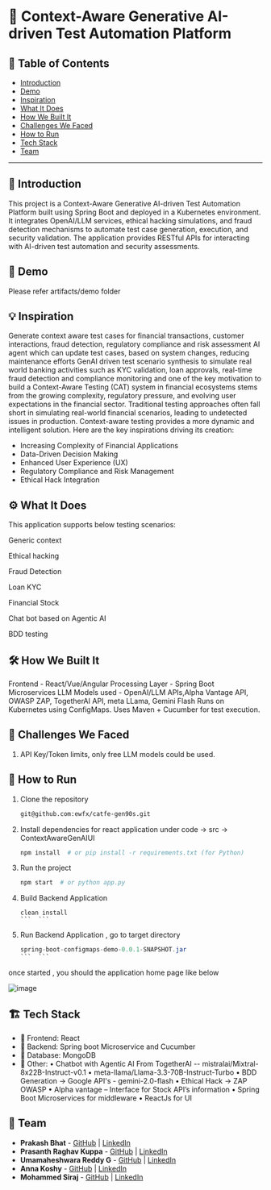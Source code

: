 # 🚀 Context-Aware Generative AI-driven Test Automation Platform

## 📌 Table of Contents
- [Introduction](#introduction)
- [Demo](#demo)
- [Inspiration](#inspiration)
- [What It Does](#what-it-does)
- [How We Built It](#how-we-built-it)
- [Challenges We Faced](#challenges-we-faced)
- [How to Run](#how-to-run)
- [Tech Stack](#tech-stack)
- [Team](#team)

---

## 🎯 Introduction
This project is a Context-Aware Generative AI-driven Test Automation Platform built using Spring Boot and deployed in a Kubernetes environment. It integrates OpenAI/LLM services, ethical hacking simulations, and fraud detection mechanisms to automate test case generation, execution, and security validation. The application provides RESTful APIs for interacting with AI-driven test automation and security assessments. 

## 🎥 Demo
Please refer artifacts/demo folder 

## 💡 Inspiration
Generate context aware test cases for financial transactions, customer interactions, fraud detection, regulatory compliance and risk assessment 
AI agent which can update test cases, based on system changes, reducing maintenance efforts 
GenAI driven test scenario synthesis to simulate real world banking activities such as KYC validation, loan approvals, real-time fraud detection and compliance monitoring and one of the key
motivation to build a Context-Aware Testing (CAT) system in financial ecosystems stems from the growing complexity, regulatory pressure, and evolving user expectations in the financial sector. 
Traditional testing approaches often fall short in simulating real-world financial scenarios, leading to undetected issues in production. Context-aware testing provides a more dynamic and intelligent solution. Here are the key inspirations driving its creation:

- Increasing Complexity of Financial Applications
- Data-Driven Decision Making
- Enhanced User Experience (UX)
- Regulatory Compliance and Risk Management
- Ethical Hack Integration

## ⚙️ What It Does
This application supports below testing scenarios: 

Generic context  

Ethical hacking 

Fraud Detection 

Loan KYC 

Financial Stock 

Chat bot based on Agentic AI 

BDD testing 

## 🛠️ How We Built It
Frontend - React/Vue/Angular
Processing Layer - Spring Boot Microservices
LLM Models used - OpenAI/LLM APIs,Alpha Vantage API, OWASP ZAP, TogetherAI API, meta LLama, Gemini Flash
Runs on Kubernetes using ConfigMaps. 
Uses Maven + Cucumber for test execution. 
## 🚧 Challenges We Faced
1. API Key/Token limits, only free LLM models could be used.

## 🏃 How to Run
1. Clone the repository  
   ```sh
   git@github.com:ewfx/catfe-gen90s.git
   ```
2. Install dependencies  for react application under code -> src -> ContextAwareGenAIUI
   ```sh
   npm install  # or pip install -r requirements.txt (for Python)
   ```
3. Run the project  
   ```sh
   npm start  # or python app.py
4. Build Backend Application  
   ```mvnw
   clean install
   ```  ```
5. Run Backend Application  , go to target directory
   ```java -jar 
   spring-boot-configmaps-demo-0.0.1-SNAPSHOT.jar
   ```  ```
once started , you should the application home page like below

![image](https://github.com/user-attachments/assets/2b9a0152-356d-451e-a0ba-469442ccbe72)

## 🏗️ Tech Stack
- 🔹 Frontend: React 
- 🔹 Backend: Spring boot Microservice and Cucumber
- 🔹 Database: MongoDB
- 🔹 Other:
     •	Chatbot with Agentic AI From TogetherAI -- mistralai/Mixtral-8x22B-Instruct-v0.1
     •	meta-llama/Llama-3.3-70B-Instruct-Turbo
     •	BDD Generation -> Google API's - gemini-2.0-flash
     •	Ethical Hack -> ZAP OWASP
     •	Alpha vantage – Interface for Stock API’s information
     •	Spring Boot Microservices for middleware 
     •	ReactJs for UI


## 👥 Team
- **Prakash Bhat** - [GitHub](#) | [LinkedIn](#)
- **Prasanth Raghav Kuppa** - [GitHub](#) | [LinkedIn](#)
- **Umamaheshwara Reddy G** - [GitHub](#) | [LinkedIn](#)
- **Anna Koshy** - [GitHub](#) | [LinkedIn](#)
- **Mohammed Siraj** - [GitHub](#) | [LinkedIn](#)
